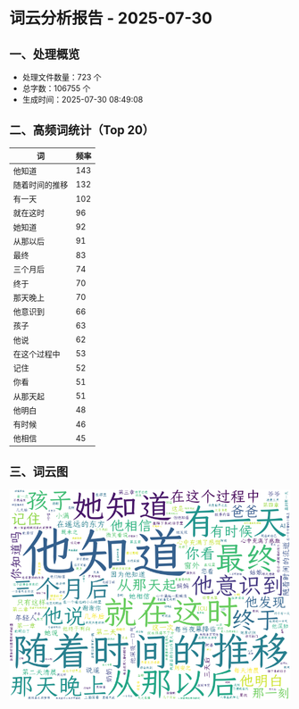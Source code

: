 # 词云分析报告 - 2025-07-30

## 一、处理概览
- 处理文件数量：723 个
- 总字数：106755 个
- 生成时间：2025-07-30 08:49:08

## 二、高频词统计（Top 20）
| 词 | 频率 |
|----|----|
| 他知道 | 143 |
| 随着时间的推移 | 132 |
| 有一天 | 102 |
| 就在这时 | 96 |
| 她知道 | 92 |
| 从那以后 | 91 |
| 最终 | 83 |
| 三个月后 | 74 |
| 终于 | 70 |
| 那天晚上 | 70 |
| 他意识到 | 66 |
| 孩子 | 63 |
| 他说 | 62 |
| 在这个过程中 | 53 |
| 记住 | 52 |
| 你看 | 51 |
| 从那天起 | 51 |
| 他明白 | 48 |
| 有时候 | 46 |
| 他相信 | 45 |


## 三、词云图
![词云图](../images/wordcloud_20250730.png)
